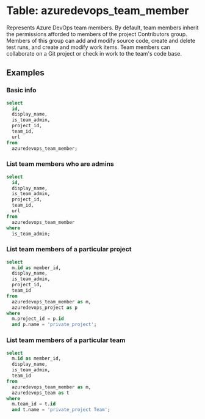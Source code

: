 # Table: azuredevops_team_member

Represents Azure DevOps team members. By default, team members inherit the permissions afforded to members of the project Contributors group. Members of this group can add and modify source code, create and delete test runs, and create and modify work items. Team members can collaborate on a Git project or check in work to the team's code base.

## Examples

### Basic info

```sql
select
  id,
  display_name,
  is_team_admin,
  project_id,
  team_id,
  url
from
  azuredevops_team_member;
```

### List team members who are admins

```sql
select
  id,
  display_name,
  is_team_admin,
  project_id,
  team_id,
  url
from
  azuredevops_team_member
where
  is_team_admin;
```

### List team members of a particular project

```sql
select
  m.id as member_id,
  display_name,
  is_team_admin,
  project_id,
  team_id
from
  azuredevops_team_member as m,
  azuredevops_project as p
where
  m.project_id = p.id
  and p.name = 'private_project';
```

### List team members of a particular team

```sql
select
  m.id as member_id,
  display_name,
  is_team_admin,
  team_id
from
  azuredevops_team_member as m,
  azuredevops_team as t
where
  m.team_id = t.id
  and t.name = 'private_project Team';
```
